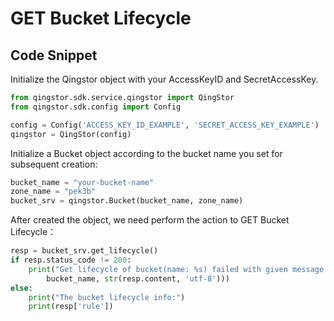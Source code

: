 # GET Bucket Lifecycle

## Code Snippet

Initialize the Qingstor object with your AccessKeyID and SecretAccessKey.

```python
from qingstor.sdk.service.qingstor import QingStor
from qingstor.sdk.config import Config

config = Config('ACCESS_KEY_ID_EXAMPLE', 'SECRET_ACCESS_KEY_EXAMPLE')
qingstor = QingStor(config)
```

Initialize a Bucket object according to the bucket name you set for subsequent creation:

```python
bucket_name = "your-bucket-name"
zone_name = "pek3b"
bucket_srv = qingstor.Bucket(bucket_name, zone_name)
```

After created the object, we need perform the action to GET Bucket Lifecycle：

```python
resp = bucket_srv.get_lifecycle()
if resp.status_code != 200:
    print("Get lifecycle of bucket(name: %s) failed with given message: %s\n" % (
        bucket_name, str(resp.content, 'utf-8')))
else:
    print("The bucket lifecycle info:")
    print(resp['rule'])
```
